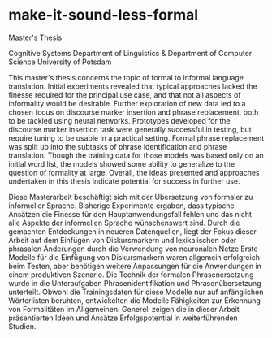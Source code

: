 # make-it-sound-less-formal

Master's Thesis 

Cognitive Systems
Department of Linguistics & Department of Computer Science
University of Potsdam

This master's thesis concerns the topic of formal to informal language translation. Initial experiments revealed that typical approaches lacked the finesse required for the principal use case, and that not all aspects of informality would be desirable. Further exploration of new data led to a chosen focus on discourse marker insertion and phrase replacement, both to be tackled using neural networks. Prototypes developed for the discourse marker insertion task were generally successful in testing, but require tuning to be usable in a practical setting. Formal phrase replacement was split up into the subtasks of phrase identification and phrase translation. Though the training data for those models was based only on an initial word list, the models showed some ability to generalize to the question of formality at large. Overall, the ideas presented and approaches undertaken in this thesis indicate potential for success in further use.

Diese Masterarbeit beschäftigt sich mit der Übersetzung von formaler zu informeller Sprache. Bisherige Experimente ergaben, dass typische Ansätzen die Finesse für den Hauptanwendungsfall fehlen und das nicht alle Aspekte der informellen Sprache wünschenswert sind. Durch die gemachten Entdeckungen in neueren Datenquellen, liegt der Fokus dieser Arbeit auf dem Einfügen von Diskursmarkern und lexikalischen oder phrasalen Änderungen durch die Verwendung von neuronalen Netze Erste Modelle für die Einfügung von Diskursmarkern waren allgemein erfolgreich beim Testen, aber benötigen weitere Anpassungen für die Anwendungen in einem produktiven Szenario. Die Technik der formalen Phrasenersetzung wurde in die Unteraufgaben Phrasenidentifikation und Phrasenübersetzung unterteilt. Obwohl die Trainingsdaten für diese Modelle nur auf anfänglichen Wörterlisten beruhten, entwickelten die Modelle Fähigkeiten zur Erkennung von Formalitäten im Allgemeinen. Generell zeigen die in dieser Arbeit präsentierten Ideen und Ansätze Erfolgspotential in weiterführenden Studien.
